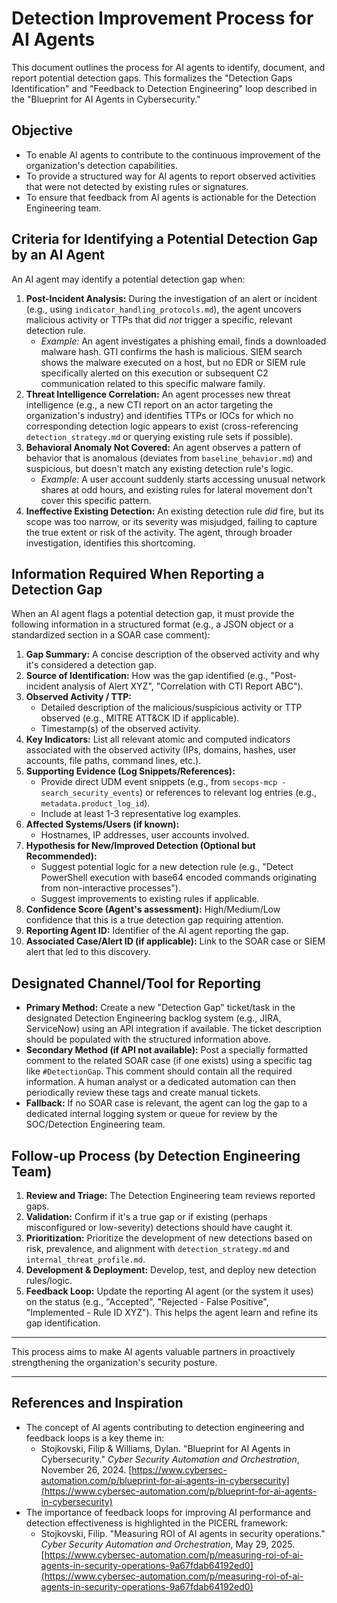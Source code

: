 # Detection Improvement Process for AI Agents

This document outlines the process for AI agents to identify, document, and report potential detection gaps. This formalizes the "Detection Gaps Identification" and "Feedback to Detection Engineering" loop described in the "Blueprint for AI Agents in Cybersecurity."

## Objective

-   To enable AI agents to contribute to the continuous improvement of the organization's detection capabilities.
-   To provide a structured way for AI agents to report observed activities that were not detected by existing rules or signatures.
-   To ensure that feedback from AI agents is actionable for the Detection Engineering team.

## Criteria for Identifying a Potential Detection Gap by an AI Agent

An AI agent may identify a potential detection gap when:

1.  **Post-Incident Analysis:** During the investigation of an alert or incident (e.g., using `indicator_handling_protocols.md`), the agent uncovers malicious activity or TTPs that did *not* trigger a specific, relevant detection rule.
    -   *Example:* An agent investigates a phishing email, finds a downloaded malware hash. GTI confirms the hash is malicious. SIEM search shows the malware executed on a host, but no EDR or SIEM rule specifically alerted on this execution or subsequent C2 communication related to this specific malware family.
2.  **Threat Intelligence Correlation:** An agent processes new threat intelligence (e.g., a new CTI report on an actor targeting the organization's industry) and identifies TTPs or IOCs for which no corresponding detection logic appears to exist (cross-referencing `detection_strategy.md` or querying existing rule sets if possible).
3.  **Behavioral Anomaly Not Covered:** An agent observes a pattern of behavior that is anomalous (deviates from `baseline_behavior.md`) and suspicious, but doesn't match any existing detection rule's logic.
    -   *Example:* A user account suddenly starts accessing unusual network shares at odd hours, and existing rules for lateral movement don't cover this specific pattern.
4.  **Ineffective Existing Detection:** An existing detection rule *did* fire, but its scope was too narrow, or its severity was misjudged, failing to capture the true extent or risk of the activity. The agent, through broader investigation, identifies this shortcoming.

## Information Required When Reporting a Detection Gap

When an AI agent flags a potential detection gap, it must provide the following information in a structured format (e.g., a JSON object or a standardized section in a SOAR case comment):

1.  **Gap Summary:** A concise description of the observed activity and why it's considered a detection gap.
2.  **Source of Identification:** How was the gap identified (e.g., "Post-incident analysis of Alert XYZ", "Correlation with CTI Report ABC").
3.  **Observed Activity / TTP:**
    -   Detailed description of the malicious/suspicious activity or TTP observed (e.g., MITRE ATT&CK ID if applicable).
    -   Timestamp(s) of the observed activity.
4.  **Key Indicators:** List all relevant atomic and computed indicators associated with the observed activity (IPs, domains, hashes, user accounts, file paths, command lines, etc.).
5.  **Supporting Evidence (Log Snippets/References):**
    -   Provide direct UDM event snippets (e.g., from `secops-mcp - search_security_events`) or references to relevant log entries (e.g., `metadata.product_log_id`).
    -   Include at least 1-3 representative log examples.
6.  **Affected Systems/Users (if known):**
    -   Hostnames, IP addresses, user accounts involved.
7.  **Hypothesis for New/Improved Detection (Optional but Recommended):**
    -   Suggest potential logic for a new detection rule (e.g., "Detect PowerShell execution with base64 encoded commands originating from non-interactive processes").
    -   Suggest improvements to existing rules if applicable.
8.  **Confidence Score (Agent's assessment):** High/Medium/Low confidence that this is a true detection gap requiring attention.
9.  **Reporting Agent ID:** Identifier of the AI agent reporting the gap.
10. **Associated Case/Alert ID (if applicable):** Link to the SOAR case or SIEM alert that led to this discovery.

## Designated Channel/Tool for Reporting

-   **Primary Method:** Create a new "Detection Gap" ticket/task in the designated Detection Engineering backlog system (e.g., JIRA, ServiceNow) using an API integration if available. The ticket description should be populated with the structured information above.
-   **Secondary Method (if API not available):** Post a specially formatted comment to the related SOAR case (if one exists) using a specific tag like `#DetectionGap`. This comment should contain all the required information. A human analyst or a dedicated automation can then periodically review these tags and create manual tickets.
-   **Fallback:** If no SOAR case is relevant, the agent can log the gap to a dedicated internal logging system or queue for review by the SOC/Detection Engineering team.

## Follow-up Process (by Detection Engineering Team)

1.  **Review and Triage:** The Detection Engineering team reviews reported gaps.
2.  **Validation:** Confirm if it's a true gap or if existing (perhaps misconfigured or low-severity) detections should have caught it.
3.  **Prioritization:** Prioritize the development of new detections based on risk, prevalence, and alignment with `detection_strategy.md` and `internal_threat_profile.md`.
4.  **Development & Deployment:** Develop, test, and deploy new detection rules/logic.
5.  **Feedback Loop:** Update the reporting AI agent (or the system it uses) on the status (e.g., "Accepted", "Rejected - False Positive", "Implemented - Rule ID XYZ"). This helps the agent learn and refine its gap identification.

---

This process aims to make AI agents valuable partners in proactively strengthening the organization's security posture.

---

## References and Inspiration

-   The concept of AI agents contributing to detection engineering and feedback loops is a key theme in:
    -   Stojkovski, Filip & Williams, Dylan. "Blueprint for AI Agents in Cybersecurity." *Cyber Security Automation and Orchestration*, November 26, 2024. [https://www.cybersec-automation.com/p/blueprint-for-ai-agents-in-cybersecurity](https://www.cybersec-automation.com/p/blueprint-for-ai-agents-in-cybersecurity)
-   The importance of feedback loops for improving AI performance and detection effectiveness is highlighted in the PICERL framework:
    -   Stojkovski, Filip. "Measuring ROI of AI agents in security operations." *Cyber Security Automation and Orchestration*, May 29, 2025. [https://www.cybersec-automation.com/p/measuring-roi-of-ai-agents-in-security-operations-9a67fdab64192ed0](https://www.cybersec-automation.com/p/measuring-roi-of-ai-agents-in-security-operations-9a67fdab64192ed0)
